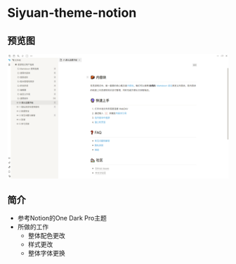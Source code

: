# Siyuan-theme-notion

## 预览图

![预览图](preview.png)

## 简介

- 参考Notion的One Dark Pro主题
- 所做的工作
  - 整体配色更改
  - 样式更改
  - 整体字体更换